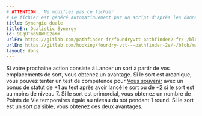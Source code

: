 ```yaml
---
# ATTENTION : Ne modifiez pas ce fichier
# Ce fichier est généré automatiquement par un script d'après les données du module Foundry VTT officiel et de sa traduction
title: Synergie duale
titleEn: Dualistic Synergy
id: 9EqUTnbV8WHE2aKm
urlFr: https://gitlab.com/pathfinder-fr/foundryvtt-pathfinder2-fr/-/blob/master/data/feats/9EqUTnbV8WHE2aKm.htm
urlEn: https://gitlab.com/hooking/foundry-vtt---pathfinder-2e/-/blob/master/packs/data/feats.db/dualistic-synergy.json
layout: dons
---
```

Si votre prochaine action consiste à Lancer un sort à partir de vos emplacements de sort, vous obtenez un avantage. Si le sort est arcanique, vous pouvez tenter un test de compétence pour [Vous souvenir](../actions/se-souvenir-connaissance.html) avec un bonus de statut de +1 au test après avoir lancé le sort ou de +2 si le sort est au moins de niveau 7. Si le sort est primordial, vous obtenez un nombre de Points de Vie temporaires  égale au niveau du sot pendant 1 round. Si le sort est un sort paisible, vous obtenez ces deux avantages.
